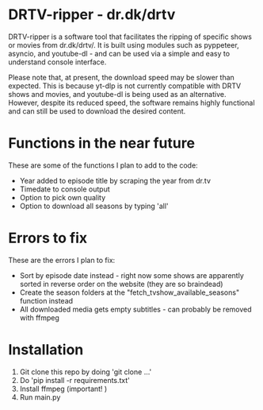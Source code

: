 # DRTV-ripper - dr.dk/drtv
DRTV-ripper is a software tool that facilitates the ripping of specific shows or movies from dr.dk/drtv/. It is built using modules such as pyppeteer, asyncio, and youtube-dl - and can be used via a simple and easy to understand console interface.

Please note that, at present, the download speed may be slower than expected. This is because yt-dlp is not currently compatible with DRTV shows and movies, and youtube-dl is being used as an alternative. However, despite its reduced speed, the software remains highly functional and can still be used to download the desired content.

# Functions in the near future
These are some of the functions I plan to add to the code:

* Year added to episode title by scraping the year from dr.tv
* Timedate to console output
* Option to pick own quality
* Option to download all seasons by typing 'all'

# Errors to fix
These are the errors I plan to fix:
* Sort by episode date instead - right now some shows are apparently sorted in reverse order on the website (they are so braindead)
* Create the season folders at the "fetch_tvshow_available_seasons" function instead
* All downloaded media gets empty subtitles - can probably be removed with ffmpeg

# Installation
1. Git clone this repo by doing 'git clone ...'
2. Do 'pip install -r requirements.txt' 
3. Install ffmpeg (important!   )
4. Run main.py
